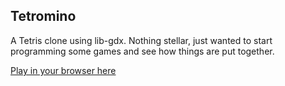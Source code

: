 Tetromino
---------

A Tetris clone using lib-gdx. Nothing stellar, just wanted to start programming some games and see how things are put together.

[Play in your browser here](http://ec-tetromino.appspot.com)
